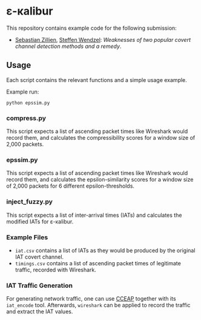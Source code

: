 # ε-κalibur
This repository contains example code for the following submission:

- [Sebastian Zillien](https://scholar.google.de/citations?user=kdCKry4AAAAJ&hl=de), [Steffen Wendzel](https://scholar.google.de/citations?user=DZqkZ1IAAAAJ&hl=en&oi=ao): *Weaknesses of two popular covert channel detection methods and a remedy*.

## Usage
Each script contains the relevant functions and a simple usage example.

Example run:

    python epssim.py

### compress.py
This script expects a list of ascending packet times like Wireshark would record them, and calculates the compressibility scores for a window size of 2,000 packets.

### epssim.py
This script expects a list of ascending packet times like Wireshark would record them, and calculates the epsilon-similarity scores for a window size of 2,000 packets for 6 different epsilon-thresholds.

### inject_fuzzy.py
This script expects a list of inter-arrival times (IATs) and calculates the modified IATs for ε-κalibur.

### Example Files
- `iat.csv` contains a list of IATs as they would be produced by the original IAT covert channel.
- `timings.csv` contains a list of ascending packet times of legitimate traffic, recorded with Wireshark.

### IAT Traffic Generation

For generating network traffic, one can use [CCEAP](https://github.com/cdpxe/CCEAP/) together with its `iat_encode` tool. Afterwards, `wireshark` can be applied to record the traffic and extract the IAT values.
